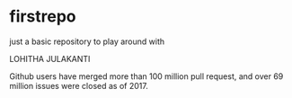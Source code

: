 # firstrepo

just a basic repository to play around with

LOHITHA JULAKANTI

Github users have merged more than 100 million pull request, and over 69 million issues were closed as of 2017.


